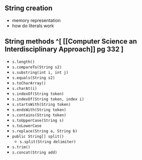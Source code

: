 ## String creation 
- memory representation
- how do literals work

## String methods ^[ [[Computer Science an Interdisciplinary Approach]] pg 332 ]
- `s.length()`
- `s.compareTo(String s2)`
- `s.substring(int i, int j)`
- `s.equals(String s2)`
- `s.toCharArray()`
- `s.charAt(i)`
- `s.indexOf(String token)`
- `s.indexOf(String token, index i)`
- `s.startsWith(String token)`
- `s.endsWith(String token)`
- `s.contains(String token)`
- `s.toUpperCase(String s)`
- `s.toLowerCase`
- `s.replace(String a, String b)`
- `public String[] split()`
	- `s.split(String delimiter)`
- `s.trim()`
- `s.concat(String add)`
